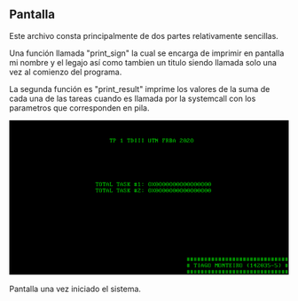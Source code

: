 ## Pantalla

Este archivo consta principalmente de dos partes relativamente sencillas. 

Una función llamada "print_sign" la cual se encarga de imprimir en pantalla mi nombre y el legajo así como tambien un titulo siendo llamada solo una vez al comienzo del programa. 

La segunda función es "print_result" imprime los valores de la suma de cada una de las tareas cuando es llamada por la systemcall con los parametros que corresponden en pila.

![Alt text](/01_cuat/Readme_docs/img/pantalla.png)

Pantalla una vez iniciado el sistema.
